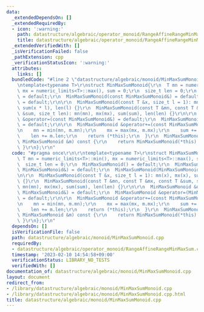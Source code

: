 ```yaml
---
data:
  _extendedDependsOn: []
  _extendedRequiredBy:
  - icon: ':warning:'
    path: datastructure/algebraic/operator_monoid/RangeAffineRangeMinMaxSum.cpp
    title: datastructure/algebraic/operator_monoid/RangeAffineRangeMinMaxSum.cpp
  _extendedVerifiedWith: []
  _isVerificationFailed: false
  _pathExtension: cpp
  _verificationStatusIcon: ':warning:'
  attributes:
    links: []
  bundledCode: "#line 2 \"datastructure/algebraic/monoid/MinMaxSumMonoid.cpp\"\n\r\
    \ntemplate<typename T>\r\nstruct MinMaxSumMonoid{\r\n  T mn = numeric_limits<T>::min(),\
    \ mx = numeric_limits<T>::max(), sum = 0;\r\n  size_t len = 0;\r\n  MinMaxSumMonoid()\
    \ = default;\r\n  MinMaxSumMonoid(const MinMaxSumMonoid&) = default;\r\n  MinMaxSumMonoid(MinMaxSumMonoid&&)\
    \ = default;\r\n\r\n  MinMaxSumMonoid(const T &x, size_t l = 1): mn(x), mx(x),\
    \ sum(x * l), len(l) {}\r\n  MinMaxSumMonoid(const T &mn, const T &mx, const T\
    \ &sum, size_t len): mn(mn), mx(mx), sum(sum), len(len) {}\r\n\r\n  MinMaxSumMonoid\
    \ &operator=(const MinMaxSumMonoid&) = default;\r\n  MinMaxSumMonoid &operator=(MinMaxSumMonoid&&)\
    \ = default;\r\n\r\n  MinMaxSumMonoid &operator+=(const MinMaxSumMonoid &m){\r\
    \n    mn = min(mn, m.mn);\r\n    mx = max(mx, m.mx);\r\n    sum += m.sum;\r\n\
    \    len += m.len;\r\n    return (*this);\r\n  }\r\n  MinMaxSumMonoid operator+(const\
    \ MinMaxSumMonoid &m) const {\r\n    return MinMaxSumMonoid(*this) += m;\r\n \
    \ }\r\n};\r\n"
  code: "#pragma once\r\n\r\ntemplate<typename T>\r\nstruct MinMaxSumMonoid{\r\n \
    \ T mn = numeric_limits<T>::min(), mx = numeric_limits<T>::max(), sum = 0;\r\n\
    \  size_t len = 0;\r\n  MinMaxSumMonoid() = default;\r\n  MinMaxSumMonoid(const\
    \ MinMaxSumMonoid&) = default;\r\n  MinMaxSumMonoid(MinMaxSumMonoid&&) = default;\r\
    \n\r\n  MinMaxSumMonoid(const T &x, size_t l = 1): mn(x), mx(x), sum(x * l), len(l)\
    \ {}\r\n  MinMaxSumMonoid(const T &mn, const T &mx, const T &sum, size_t len):\
    \ mn(mn), mx(mx), sum(sum), len(len) {}\r\n\r\n  MinMaxSumMonoid &operator=(const\
    \ MinMaxSumMonoid&) = default;\r\n  MinMaxSumMonoid &operator=(MinMaxSumMonoid&&)\
    \ = default;\r\n\r\n  MinMaxSumMonoid &operator+=(const MinMaxSumMonoid &m){\r\
    \n    mn = min(mn, m.mn);\r\n    mx = max(mx, m.mx);\r\n    sum += m.sum;\r\n\
    \    len += m.len;\r\n    return (*this);\r\n  }\r\n  MinMaxSumMonoid operator+(const\
    \ MinMaxSumMonoid &m) const {\r\n    return MinMaxSumMonoid(*this) += m;\r\n \
    \ }\r\n};\r\n"
  dependsOn: []
  isVerificationFile: false
  path: datastructure/algebraic/monoid/MinMaxSumMonoid.cpp
  requiredBy:
  - datastructure/algebraic/operator_monoid/RangeAffineRangeMinMaxSum.cpp
  timestamp: '2023-02-10 14:54:58+09:00'
  verificationStatus: LIBRARY_NO_TESTS
  verifiedWith: []
documentation_of: datastructure/algebraic/monoid/MinMaxSumMonoid.cpp
layout: document
redirect_from:
- /library/datastructure/algebraic/monoid/MinMaxSumMonoid.cpp
- /library/datastructure/algebraic/monoid/MinMaxSumMonoid.cpp.html
title: datastructure/algebraic/monoid/MinMaxSumMonoid.cpp
---
```

